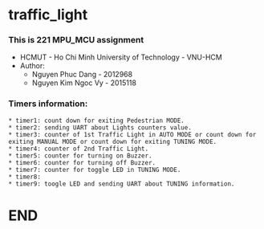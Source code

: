 # traffic_light
### This is 221 MPU_MCU assignment
  - HCMUT - Ho Chi Minh University of Technology - VNU-HCM
  - Author:
    * Nguyen Phuc Dang - 2012968
    * Nguyen Kim Ngoc Vy - 2015118
### Timers information: 
	* timer1: count down for exiting Pedestrian MODE.
	* timer2: sending UART about Lights counters value.
	* timer3: counter of 1st Traffic Light in AUTO MODE or count down for exiting MANUAL MODE or count down for exiting TUNING MODE.
	* timer4: counter of 2nd Traffic Light.
	* timer5: counter for turning on Buzzer.
	* timer6: counter for turning off Buzzer.
	* timer7: counter for toggle LED in TUNING MODE.
	* timer8:
	* timer9: toogle LED and sending UART about TUNING information. 


# END
